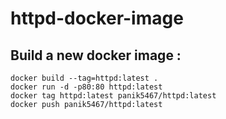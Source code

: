 # httpd-docker-image

## Build a new docker image :

```
docker build --tag=httpd:latest .
docker run -d -p80:80 httpd:latest
docker tag httpd:latest panik5467/httpd:latest
docker push panik5467/httpd:latest
```
